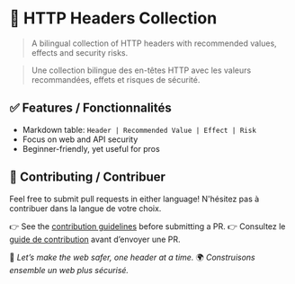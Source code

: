 
# 🔐 HTTP Headers Collection

> A bilingual collection of HTTP headers with recommended values, effects and security risks.

> Une collection bilingue des en-têtes HTTP avec les valeurs recommandées, effets et risques de sécurité.

## ✅ Features / Fonctionnalités

- Markdown table: `Header | Recommended Value | Effect | Risk`
- Focus on web and API security
- Beginner-friendly, yet useful for pros

## 🤝 Contributing / Contribuer

Feel free to submit pull requests in either language!
N'hésitez pas à contribuer dans la langue de votre choix.

👉 See the [contribution guidelines](CONTRIBUTING.md) before submitting a PR.
👉 Consultez le [guide de contribution](CONTRIBUTING.md) avant d’envoyer une PR.

🌟 *Let’s make the web safer, one header at a time.*
🌍 *Construisons ensemble un web plus sécurisé.*

